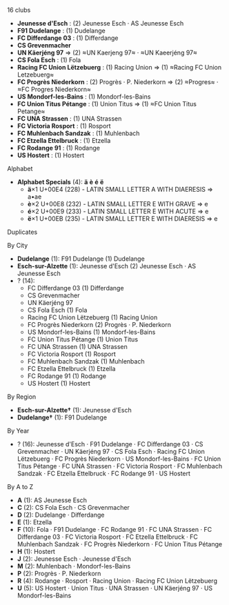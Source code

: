 16 clubs

- **Jeunesse d'Esch** : (2) Jeunesse Esch · AS Jeunesse Esch
- **F91 Dudelange** : (1) Dudelange
- **FC Differdange 03** : (1) Differdange
- **CS Grevenmacher**
- **UN Käerjéng 97** ⇒ (2) ≈UN Kaerjeng 97≈ · ≈UN Kaeerjéng 97≈
- **CS Fola Esch** : (1) Fola
- **Racing FC Union Lëtzebuerg** : (1) Racing Union ⇒ (1) ≈Racing FC Union Letzebuerg≈
- **FC Progrès Niederkorn** : (2) Progrès · P. Niederkorn ⇒ (2) ≈Progres≈ · ≈FC Progres Niederkorn≈
- **US Mondorf-les-Bains** : (1) Mondorf-les-Bains
- **FC Union Titus Pétange** : (1) Union Titus ⇒ (1) ≈FC Union Titus Petange≈
- **FC UNA Strassen** : (1) UNA Strassen
- **FC Victoria Rosport** : (1) Rosport
- **FC Muhlenbach Sandzak** : (1) Muhlenbach
- **FC Etzella Ettelbruck** : (1) Etzella
- **FC Rodange 91** : (1) Rodange
- **US Hostert** : (1) Hostert




Alphabet

- **Alphabet Specials** (4):  **ä**  **è**  **é**  **ë** 
  - **ä**×1 U+00E4 (228) - LATIN SMALL LETTER A WITH DIAERESIS ⇒ a•ae
  - **è**×2 U+00E8 (232) - LATIN SMALL LETTER E WITH GRAVE ⇒ e
  - **é**×2 U+00E9 (233) - LATIN SMALL LETTER E WITH ACUTE ⇒ e
  - **ë**×1 U+00EB (235) - LATIN SMALL LETTER E WITH DIAERESIS ⇒ e




Duplicates





By City

- **Dudelange** (1): F91 Dudelange  (1) Dudelange
- **Esch-sur-Alzette** (1): Jeunesse d'Esch  (2) Jeunesse Esch · AS Jeunesse Esch
- ? (14): 
  - FC Differdange 03  (1) Differdange
  - CS Grevenmacher 
  - UN Käerjéng 97 
  - CS Fola Esch  (1) Fola
  - Racing FC Union Lëtzebuerg  (1) Racing Union
  - FC Progrès Niederkorn  (2) Progrès · P. Niederkorn
  - US Mondorf-les-Bains  (1) Mondorf-les-Bains
  - FC Union Titus Pétange  (1) Union Titus
  - FC UNA Strassen  (1) UNA Strassen
  - FC Victoria Rosport  (1) Rosport
  - FC Muhlenbach Sandzak  (1) Muhlenbach
  - FC Etzella Ettelbruck  (1) Etzella
  - FC Rodange 91  (1) Rodange
  - US Hostert  (1) Hostert




By Region

- **Esch-sur-Alzette†** (1):   Jeunesse d'Esch
- **Dudelange†** (1):   F91 Dudelange




By Year

- ? (16):   Jeunesse d'Esch · F91 Dudelange · FC Differdange 03 · CS Grevenmacher · UN Käerjéng 97 · CS Fola Esch · Racing FC Union Lëtzebuerg · FC Progrès Niederkorn · US Mondorf-les-Bains · FC Union Titus Pétange · FC UNA Strassen · FC Victoria Rosport · FC Muhlenbach Sandzak · FC Etzella Ettelbruck · FC Rodange 91 · US Hostert






By A to Z

- **A** (1): AS Jeunesse Esch
- **C** (2): CS Fola Esch · CS Grevenmacher
- **D** (2): Dudelange · Differdange
- **E** (1): Etzella
- **F** (10): Fola · F91 Dudelange · FC Rodange 91 · FC UNA Strassen · FC Differdange 03 · FC Victoria Rosport · FC Etzella Ettelbruck · FC Muhlenbach Sandzak · FC Progrès Niederkorn · FC Union Titus Pétange
- **H** (1): Hostert
- **J** (2): Jeunesse Esch · Jeunesse d'Esch
- **M** (2): Muhlenbach · Mondorf-les-Bains
- **P** (2): Progrès · P. Niederkorn
- **R** (4): Rodange · Rosport · Racing Union · Racing FC Union Lëtzebuerg
- **U** (5): US Hostert · Union Titus · UNA Strassen · UN Käerjéng 97 · US Mondorf-les-Bains




